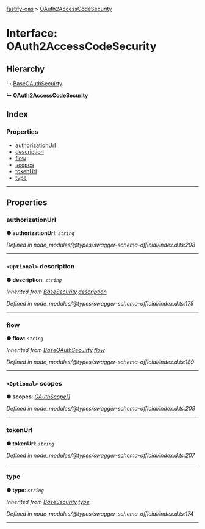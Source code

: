 [fastify-oas](../README.md) > [OAuth2AccessCodeSecurity](../interfaces/oauth2accesscodesecurity.md)

# Interface: OAuth2AccessCodeSecurity

## Hierarchy

↳  [BaseOAuthSecuirty](baseoauthsecuirty.md)

**↳ OAuth2AccessCodeSecurity**

## Index

### Properties

* [authorizationUrl](oauth2accesscodesecurity.md#authorizationurl)
* [description](oauth2accesscodesecurity.md#description)
* [flow](oauth2accesscodesecurity.md#flow)
* [scopes](oauth2accesscodesecurity.md#scopes)
* [tokenUrl](oauth2accesscodesecurity.md#tokenurl)
* [type](oauth2accesscodesecurity.md#type)

---

## Properties

<a id="authorizationurl"></a>

###  authorizationUrl

**● authorizationUrl**: *`string`*

*Defined in node_modules/@types/swagger-schema-official/index.d.ts:208*

___
<a id="description"></a>

### `<Optional>` description

**● description**: *`string`*

*Inherited from [BaseSecurity](basesecurity.md).[description](basesecurity.md#description)*

*Defined in node_modules/@types/swagger-schema-official/index.d.ts:175*

___
<a id="flow"></a>

###  flow

**● flow**: *`string`*

*Inherited from [BaseOAuthSecuirty](baseoauthsecuirty.md).[flow](baseoauthsecuirty.md#flow)*

*Defined in node_modules/@types/swagger-schema-official/index.d.ts:189*

___
<a id="scopes"></a>

### `<Optional>` scopes

**● scopes**: *[OAuthScope](oauthscope.md)[]*

*Defined in node_modules/@types/swagger-schema-official/index.d.ts:209*

___
<a id="tokenurl"></a>

###  tokenUrl

**● tokenUrl**: *`string`*

*Defined in node_modules/@types/swagger-schema-official/index.d.ts:207*

___
<a id="type"></a>

###  type

**● type**: *`string`*

*Inherited from [BaseSecurity](basesecurity.md).[type](basesecurity.md#type)*

*Defined in node_modules/@types/swagger-schema-official/index.d.ts:174*

___

